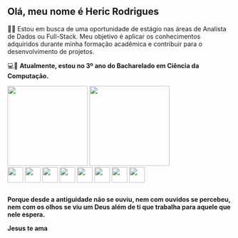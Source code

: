 ## Olá, meu nome é Heric Rodrigues

🚀🚀  Estou em busca de uma oportunidade de estágio nas áreas de Analista de Dados ou Full-Stack. Meu objetivo é aplicar os conhecimentos adquiridos durante minha formação acadêmica e contribuir para o desenvolvimento de projetos.


💻📓  **Atualmente, estou no 3º ano do Bacharelado em Ciência da Computação.**


<div> 
  <img height="180em" src="https://github-readme-stats.vercel.app/api?username=HericRodrigues&show_icons=true&theme=merko" />
  <img height="180em" src="https://github-readme-stats.vercel.app/api/top-langs/?username=HericRodrigues&layout=compact&langs_count=16&theme=merko" />
</div>
  
<div>
  <img align="center" height="35" widht="45" src="https://cdn.jsdelivr.net/gh/devicons/devicon@latest/icons/java/java-original.svg" />
  <img align="center" height="35" widht="45" src="https://cdn.jsdelivr.net/gh/devicons/devicon@latest/icons/python/python-original.svg" />
  <img align="center" height="35" widht="45" src="https://cdn.jsdelivr.net/gh/devicons/devicon@latest/icons/javascript/javascript-original.svg" />
  <img align="center" height="35" widht="45" src="https://cdn.jsdelivr.net/gh/devicons/devicon@latest/icons/c/c-original.svg" />
  <img align="center" height="35" widht="45" src="https://cdn.jsdelivr.net/gh/devicons/devicon@latest/icons/csharp/csharp-original.svg" />
  <img align="center" height="35" widht="45" src="https://cdn.jsdelivr.net/gh/devicons/devicon@latest/icons/mysql/mysql-original.svg" /> 
             
  <img align="center" height="35" widht="45"  src="https://cdn.jsdelivr.net/gh/devicons/devicon@latest/icons/css3/css3-original.svg" />
  <img align="center" height="35" widht="45"  src="https://cdn.jsdelivr.net/gh/devicons/devicon@latest/icons/html5/html5-original.svg" />
  
</div>

##
**Porque desde a antiguidade não se ouviu, nem com ouvidos se percebeu, nem com os olhos se viu um Deus além de ti que trabalha para aquele que nele espera.**


**Jesus te ama**
